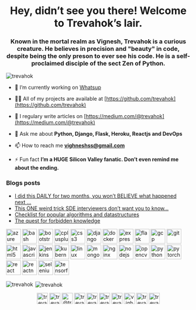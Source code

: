 <h1 align="center">Hey, didn’t see you there! Welcome to Trevahok’s lair.</h1>
<h3 align="center">Known in the mortal realm as Vignesh, Trevahok is a curious creature. He believes in precision and "beauty" in code, despite being the only preson to ever see his code. He is a self-proclaimed disciple of the sect Zen of Python. </h3>

<p align="left"> <img src="https://komarev.com/ghpvc/?username=trevahok" alt="trevahok" /> </p>

- 🔭 I’m currently working on [Whatsup](notwhatsapp.herokuapp.com)

- 👨‍💻 All of my projects are available at [https://github.com/trevahok](https://github.com/trevahok)

- 📝 I regulary write articles on [https://medium.com/@trevahok](https://medium.com/@trevahok)

- 💬 Ask me about **Python, Django, Flask, Heroku, Reactjs and DevOps**

- 📫 How to reach me **vighneshss@gmail.com**

- ⚡ Fun fact **I’m a HUGE Silicon Valley fanatic. Don’t even remind me about the ending.**

### Blogs posts
<!-- BLOG-POST-LIST:START -->
- [I did this DAILY for two months, you won’t BELIEVE what happened next …](https://medium.com/@trevahok/i-did-this-daily-for-two-months-you-wont-believe-what-happened-next-158f97dd26d6?source=rss-ce83e7209221------2)
- [This ONE weird trick SDE interviewers don’t want you to know…](https://medium.com/@trevahok/this-one-weird-trick-sde-interviewers-dont-want-you-to-know-9e5c2db522e8?source=rss-ce83e7209221------2)
- [Checklist for popular algorithms and datastructures](https://medium.com/@trevahok/checklist-for-popular-algorithms-and-datastructures-7efecfa3df58?source=rss-ce83e7209221------2)
- [The quest for forbidden knowledge](https://medium.com/@trevahok/the-quest-for-forbidden-knowledge-58308f0422ae?source=rss-ce83e7209221------2)
<!-- BLOG-POST-LIST:END -->

<p align="left"><img src="https://www.vectorlogo.zone/logos/microsoft_azure/microsoft_azure-icon.svg" alt="azure" width="40" height="40"/> <img src="https://www.vectorlogo.zone/logos/gnu_bash/gnu_bash-icon.svg" alt="bash" width="40" height="40"/> <img src="https://devicons.github.io/devicon/devicon.git/icons/bootstrap/bootstrap-plain.svg" alt="bootstrap" width="40" height="40"/> <img src="https://devicons.github.io/devicon/devicon.git/icons/cplusplus/cplusplus-original.svg" alt="cplusplus" width="40" height="40"/> <img src="https://devicons.github.io/devicon/devicon.git/icons/css3/css3-original-wordmark.svg" alt="css3" width="40" height="40"/> <img src="https://devicons.github.io/devicon/devicon.git/icons/django/django-original.svg" alt="django" width="40" height="40"/> <img src="https://devicons.github.io/devicon/devicon.git/icons/docker/docker-original-wordmark.svg" alt="docker" width="40" height="40"/> <img src="https://devicons.github.io/devicon/devicon.git/icons/express/express-original-wordmark.svg" alt="express" width="40" height="40"/> <img src="https://www.vectorlogo.zone/logos/pocoo_flask/pocoo_flask-icon.svg" alt="flask" width="40" height="40"/> <img src="https://www.vectorlogo.zone/logos/google_cloud/google_cloud-icon.svg" alt="gcp" width="40" height="40"/> <img src="https://www.vectorlogo.zone/logos/git-scm/git-scm-icon.svg" alt="git" width="40" height="40"/> <img src="https://devicons.github.io/devicon/devicon.git/icons/html5/html5-original-wordmark.svg" alt="html5" width="40" height="40"/> <img src="https://devicons.github.io/devicon/devicon.git/icons/javascript/javascript-original.svg" alt="javascript" width="40" height="40"/> <img src="https://www.vectorlogo.zone/logos/jenkins/jenkins-icon.svg" alt="jenkins" width="40" height="40"/> <img src="https://www.vectorlogo.zone/logos/kubernetes/kubernetes-icon.svg" alt="kubernetes" width="40" height="40"/> <img src="https://devicons.github.io/devicon/devicon.git/icons/linux/linux-original.svg" alt="linux" width="40" height="40"/> <img src="https://devicons.github.io/devicon/devicon.git/icons/mongodb/mongodb-original-wordmark.svg" alt="mongodb" width="40" height="40"/> <img src="https://devicons.github.io/devicon/devicon.git/icons/nginx/nginx-original.svg" alt="nginx" width="40" height="40"/> <img src="https://devicons.github.io/devicon/devicon.git/icons/nodejs/nodejs-original-wordmark.svg" alt="nodejs" width="40" height="40"/> <img src="https://www.vectorlogo.zone/logos/opencv/opencv-icon.svg" alt="opencv" width="40" height="40"/> <img src="https://devicons.github.io/devicon/devicon.git/icons/python/python-original.svg" alt="python" width="40" height="40"/> <img src="https://www.vectorlogo.zone/logos/pytorch/pytorch-icon.svg" alt="pytorch" width="40" height="40"/> <img src="https://devicons.github.io/devicon/devicon.git/icons/react/react-original-wordmark.svg" alt="react" width="40" height="40"/> <img src="https://reactnative.dev/img/header_logo.svg" alt="reactnative" width="40" height="40"/> <img src="https://i.ibb.co/9T29DD0/selenium.png" alt="selenium" width="40" height="40"/> <img src="https://www.vectorlogo.zone/logos/tensorflow/tensorflow-icon.svg" alt="tensorflow" width="40" height="40"/></p>

<p><img align="left" src="https://github-readme-stats.vercel.app/api/top-langs/?username=trevahok&layout=compact&hide=html" alt="trevahok" /></p>

<p>&nbsp;<img align="center" src="https://github-readme-stats.vercel.app/api?username=trevahok&show_icons=true" alt="trevahok" /></p>

<p align="center"> 
<a href="https://linkedin.com/in/trevahok" target="blank"><img align="center" src="https://cdn.jsdelivr.net/npm/simple-icons@3.0.1/icons/linkedin.svg" alt="trevahok" height="30" width="30" /></a>
<a href="https://kaggle.com/trevahok" target="blank"><img align="center" src="https://cdn.jsdelivr.net/npm/simple-icons@3.0.1/icons/kaggle.svg" alt="trevahok" height="30" width="30" /></a>
<a href="https://medium.com/@trevahok" target="blank"><img align="center" src="https://cdn.jsdelivr.net/npm/simple-icons@3.0.1/icons/medium.svg" alt="@trevahok" height="30" width="30" /></a>
<a href="https://www.codechef.com/trevahok" target="blank"><img align="center" src="https://cdn.jsdelivr.net/npm/simple-icons@3.1.0/icons/codechef.svg" alt="trevahok" height="30" width="30" /></a>
<a href="https://www.hackerrank.com/trevahok" target="blank"><img align="center" src="https://cdn.jsdelivr.net/npm/simple-icons@3.0.1/icons/hackerrank.svg" alt="trevahok" height="30" width="30" /></a>
<a href="https://www.codeforces.com/trevahok" target="blank"><img align="center" src="https://cdn.jsdelivr.net/npm/simple-icons@3.0.1/icons/codeforces.svg" alt="trevahok" height="30" width="30" /></a>
<a href="https://www.leetcode.com/trevahok" target="blank"><img align="center" src="https://cdn.jsdelivr.net/npm/simple-icons@3.0.1/icons/leetcode.svg" alt="trevahok" height="30" width="30" /></a>
<a href="https://www.hackerearth.com/vighneshss" target="blank"><img align="center" src="https://cdn.jsdelivr.net/npm/simple-icons@3.0.1/icons/hackerearth.svg" alt="vighneshss" height="30" width="30" /></a>
<a href="https://www.geeksforgeeks.com/trevahok" target="blank"><img align="center" src="https://cdn.jsdelivr.net/npm/simple-icons@3.0.1/icons/geeksforgeeks.svg" alt="trevahok" height="30" width="30" /></a>
<a href="https://www.topcoder.com/trevahok" target="blank"><img align="center" src="https://cdn.jsdelivr.net/npm/simple-icons@3.0.1/icons/topcoder.svg" alt="trevahok" height="30" width="30" /></a>
</p>
